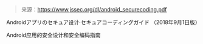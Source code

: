 > 来源：https://www.jssec.org/dl/android_securecoding.pdf

Androidアプリのセキュア设计·セキュアコーディングガイド
（2018年9月1日版）

Android应用的安全设计和安全编码指南
